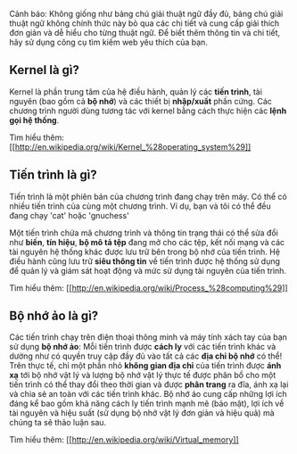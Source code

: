 Cảnh báo: Không giống như bảng chú giải thuật ngữ đầy đủ, bảng chú giải thuật ngữ không chính thức này bỏ qua các chi tiết và cung cấp giải thích đơn giản và dễ hiểu cho từng thuật ngữ. Để biết thêm thông tin và chi tiết, hãy sử dụng công cụ tìm kiếm web yêu thích của bạn.

## Kernel là gì?
Kernel là phần trung tâm của hệ điều hành, quản lý các **tiến trình**, tài nguyên (bao gồm cả **bộ nhớ**) và các thiết bị **nhập/xuất** phần cứng. Các chương trình người dùng tương tác với kernel bằng cách thực hiện các **lệnh gọi hệ thống**.

Tìm hiểu thêm:
[[http://en.wikipedia.org/wiki/Kernel_%28operating_system%29]]

## Tiến trình là gì?

Tiến trình là một phiên bản của chương trình đang chạy trên máy. Có thể có nhiều tiến trình của cùng một chương trình. Ví dụ, bạn và tôi có thể đều đang chạy 'cat' hoặc 'gnuchess'

Một tiến trình chứa mã chương trình và thông tin trạng thái có thể sửa đổi như **biến**, **tín hiệu**, **bộ mô tả tệp** đang mở cho các tệp, kết nối mạng và các tài nguyên hệ thống khác được lưu trữ bên trong bộ nhớ của tiến trình. Hệ điều hành cũng lưu trữ **siêu thông tin** về tiến trình được hệ thống sử dụng để quản lý và giám sát hoạt động và mức sử dụng tài nguyên của tiến trình.

Tìm hiểu thêm:
[[http://en.wikipedia.org/wiki/Process_%28computing%29]]

## Bộ nhớ ảo là gì?
Các tiến trình chạy trên điện thoại thông minh và máy tính xách tay của bạn sử dụng **bộ nhớ ảo**: Mỗi tiến trình được **cách ly** với các tiến trình khác và dường như có quyền truy cập đầy đủ vào tất cả các **địa chỉ bộ nhớ** có thể! Trên thực tế, chỉ một phần nhỏ **không gian địa chỉ** của tiến trình được **ánh xạ** tới bộ nhớ vật lý và lượng bộ nhớ vật lý thực tế được phân bổ cho một tiến trình có thể thay đổi theo thời gian và được **phân trang** ra đĩa, ánh xạ lại và chia sẻ an toàn với các tiến trình khác. Bộ nhớ ảo cung cấp những lợi ích đáng kể bao gồm khả năng cách ly tiến trình mạnh mẽ (bảo mật), lợi ích về tài nguyên và hiệu suất (sử dụng bộ nhớ vật lý đơn giản và hiệu quả) mà chúng ta sẽ thảo luận sau. 

Tìm hiểu thêm:
[[http://en.wikipedia.org/wiki/Virtual_memory]]



